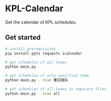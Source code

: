 # KPL-Calendar

Get the calendar of KPL schedules.

## Get started

```bash
# install prerequisites
pip install pytz requests icalendar

# get schedules of all teams
python main.py

# get schedules of only specified team
python main.py --team 重庆狼队

# get schedules of all teams in separate files
python main.py --team all
```
